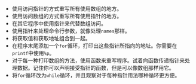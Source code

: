 - 使用访问指针的方式重写所有使用数组的地方。
- 使用访问数组的方式重写所有使用指针的地方。
- 在其它程序中使用指针来代替数组访问。
- 使用指针来处理命令行参数，就像处理`names`那样。
- 将获取值和获取地址组合到一起。
- 在程序末尾添加一个`for`循环，打印出这些指针所指向的地址。你需要在`printf`中使用`%p`。
- 对于每一种打印数组的方法，使用函数来重写程序。试着向函数传递指针来处理数据。记住你可以声明接受指针的函数，但是可以像数组那样用它。
- 将`for`循环改为`while`循环，并且观察对于每种指针用法哪种循环更方便。
